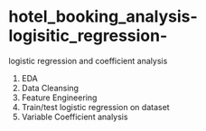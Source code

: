 # hotel_booking_analysis-logisitic_regression-
logistic regression and coefficient analysis

1. EDA
2. Data Cleansing
3. Feature Engineering
4. Train/test logistic regression on dataset
5. Variable Coefficient analysis 

